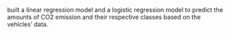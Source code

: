 built a linear regression model and a logistic regression model to predict the amounts of CO2 emission and their
respective classes based on the vehicles’ data.
